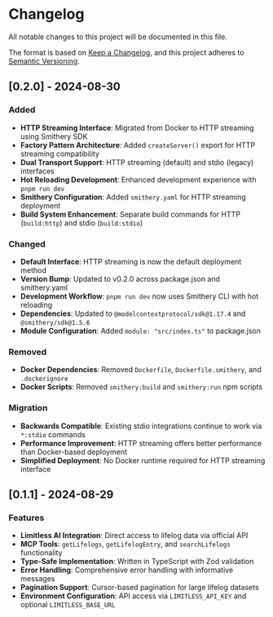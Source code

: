 # Changelog

All notable changes to this project will be documented in this file.

The format is based on [Keep a Changelog](https://keepachangelog.com/en/1.0.0/),
and this project adheres to [Semantic Versioning](https://semver.org/spec/v2.0.0.html).

## [0.2.0] - 2024-08-30

### Added
- **HTTP Streaming Interface**: Migrated from Docker to HTTP streaming using Smithery SDK
- **Factory Pattern Architecture**: Added `createServer()` export for HTTP streaming compatibility
- **Dual Transport Support**: HTTP streaming (default) and stdio (legacy) interfaces
- **Hot Reloading Development**: Enhanced development experience with `pnpm run dev`
- **Smithery Configuration**: Added `smithery.yaml` for HTTP streaming deployment
- **Build System Enhancement**: Separate build commands for HTTP (`build:http`) and stdio (`build:stdio`)

### Changed
- **Default Interface**: HTTP streaming is now the default deployment method
- **Version Bump**: Updated to v0.2.0 across package.json and smithery.yaml
- **Development Workflow**: `pnpm run dev` now uses Smithery CLI with hot reloading
- **Dependencies**: Updated to `@modelcontextprotocol/sdk@1.17.4` and `@smithery/sdk@1.5.6`
- **Module Configuration**: Added `module: "src/index.ts"` to package.json

### Removed
- **Docker Dependencies**: Removed `Dockerfile`, `Dockerfile.smithery`, and `.dockerignore`
- **Docker Scripts**: Removed `smithery:build` and `smithery:run` npm scripts

### Migration
- **Backwards Compatible**: Existing stdio integrations continue to work via `*:stdio` commands
- **Performance Improvement**: HTTP streaming offers better performance than Docker-based deployment
- **Simplified Deployment**: No Docker runtime required for HTTP streaming interface

## [0.1.1] - 2024-08-29

### Features
- **Limitless AI Integration**: Direct access to lifelog data via official API
- **MCP Tools**: `getLifelogs`, `getLifelogEntry`, and `searchLifelogs` functionality
- **Type-Safe Implementation**: Written in TypeScript with Zod validation
- **Error Handling**: Comprehensive error handling with informative messages
- **Pagination Support**: Cursor-based pagination for large lifelog datasets
- **Environment Configuration**: API access via `LIMITLESS_API_KEY` and optional `LIMITLESS_BASE_URL`
